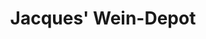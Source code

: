 ---
title: "Jacques' Wein-Depot"
url: /muenchen/jacques-wein-depot-putzbrunner-strasse/
shop: Wein
---